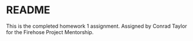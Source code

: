 # README

This is the completed homework 1 assignment.
Assigned by Conrad Taylor for the Firehose Project Mentorship.